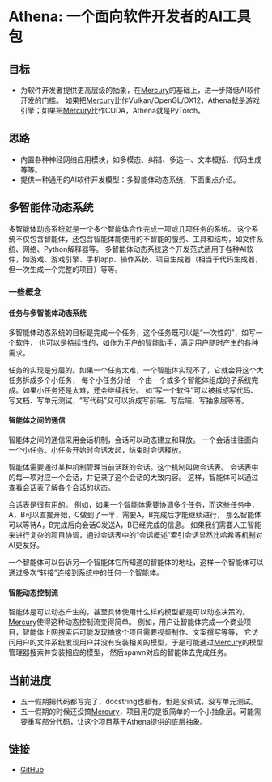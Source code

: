 # Athena: 一个面向软件开发者的AI工具包

## 目标

- 为软件开发者提供更高层级的抽象，在[Mercury](mercury.html)的基础上，进一步降低AI软件开发的门槛。
如果把[Mercury](mercury.html)比作Vulkan/OpenGL/DX12，Athena就是游戏引擎；如果把[Mercury](mercury.html)比作CUDA，Athena就是PyTorch。

## 思路

- 内置各种神经网络应用模块，如多模态、纠错、多选一、文本概括、代码生成等等。
- 提供一种通用的AI软件开发模型：多智能体动态系统，下面重点介绍。

## 多智能体动态系统

多智能体动态系统就是一个多个智能体合作完成一项或几项任务的系统。
这个系统不仅包含智能体，还包含智能体能使用的不智能的服务、工具和结构，如文件系统、网络、Python解释器等。
多智能体动态系统这个开发范式适用于各种AI软件，如游戏、游戏引擎、手机app、操作系统、项目生成器（相当于代码生成器，但一次生成一个完整的项目）等等。

### 一些概念

#### 任务与多智能体动态系统

多智能体动态系统的目标是完成一个任务，这个任务既可以是“一次性的”，如写一个软件，
也可以是持续性的，如作为用户的智能助手，满足用户随时产生的各种需求。

任务的实现是分层的。如果一个任务太难，一个智能体实现不了，它就会将这个大任务拆成多个小任务，
每个小任务分给一个由一个或多个智能体组成的子系统完成。如果小任务还是太难，还会继续拆分。
如“写一个软件”可以被拆成写代码、写文档、写单元测试，“写代码”又可以拆成写前端、写后端、写抽象层等等。

#### 智能体之间的通信

智能体之间的通信采用会话机制，会话可以动态建立和释放。
一个会话往往面向一个小任务。小任务开始时会话发起，结束时会话释放。

智能体需要通过某种机制管理当前活跃的会话。这个机制叫做会话表。
会话表中的每一项对应一个会话，并记录了这个会话的大致内容。
这样，智能体可以通过查看会话表了解各个会话的状态。

会话表是很有用的。
例如，如果一个智能体需要协调多个任务，而这些任务中，A，B可以直接开始，C做到了一半，需要A，B完成后才能继续进行，
那么智能体可以等待A，B完成后向会话C发送A，B已经完成的信息。
如果我们需要人工智能来进行复杂的项目协调，通过会话表中的“会话概述”索引会话显然比哈希等机制对AI更友好。

一个智能体可以告诉另一个智能体它所知道的智能体的地址，这样一个智能体可以通过多次“转接”连接到系统中的任何一个智能体。

#### 智能动态控制流

智能体是可以动态产生的，甚至具体使用什么样的模型都是可以动态决策的。
[Mercury](mercury.html)使得这种动态控制流变得简单。
例如，用户让智能体完成一个商业项目，智能体上网搜索后可能发现搞这个项目需要视频制作、文案撰写等等，
它访问用户的文件系统发现用户并没有安装相关的模型，于是可能通过[Mercury](mercury.html)的模型管理器搜索并安装相应的模型，
然后spawn对应的智能体去完成任务。

## 当前进度

- 五一假期把代码都写完了，docstring也都有，但是没调试，没写单元测试。
- 五一假期的时候还没搞[Mercury](mercury.html)，项目用的是很简单的一个小抽象层。可能需要重写部分代码，让这个项目基于Athena提供的底层抽象。

## 链接

- [GitHub](https://github.com/Trent-Fellbootman/athena)
